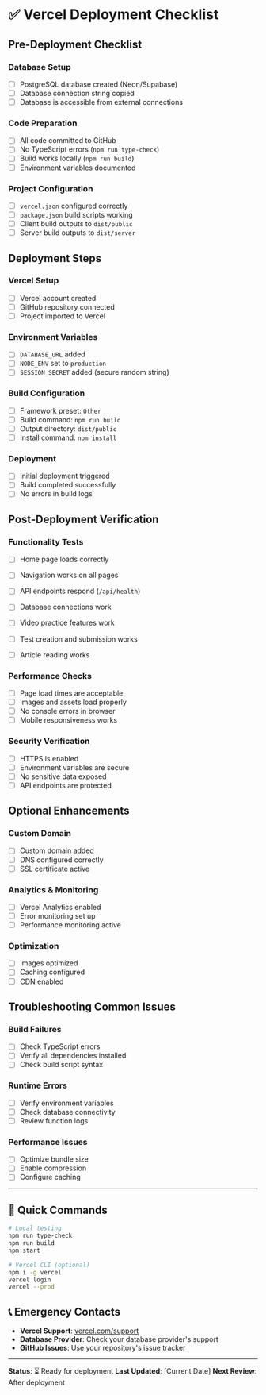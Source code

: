 # ✅ Vercel Deployment Checklist

## Pre-Deployment Checklist

### Database Setup
- [ ] PostgreSQL database created (Neon/Supabase)
- [ ] Database connection string copied
- [ ] Database is accessible from external connections

### Code Preparation
- [ ] All code committed to GitHub
- [ ] No TypeScript errors (`npm run type-check`)
- [ ] Build works locally (`npm run build`)
- [ ] Environment variables documented

### Project Configuration
- [ ] `vercel.json` configured correctly
- [ ] `package.json` build scripts working
- [ ] Client build outputs to `dist/public`
- [ ] Server build outputs to `dist/server`

## Deployment Steps

### Vercel Setup
- [ ] Vercel account created
- [ ] GitHub repository connected
- [ ] Project imported to Vercel

### Environment Variables
- [ ] `DATABASE_URL` added
- [ ] `NODE_ENV` set to `production`
- [ ] `SESSION_SECRET` added (secure random string)

### Build Configuration
- [ ] Framework preset: `Other`
- [ ] Build command: `npm run build`
- [ ] Output directory: `dist/public`
- [ ] Install command: `npm install`

### Deployment
- [ ] Initial deployment triggered
- [ ] Build completed successfully
- [ ] No errors in build logs

## Post-Deployment Verification

### Functionality Tests
- [ ] Home page loads correctly
- [ ] Navigation works on all pages
- [ ] API endpoints respond (`/api/health`)
- [ ] Database connections work

- [ ] Video practice features work
- [ ] Test creation and submission works
- [ ] Article reading works

### Performance Checks
- [ ] Page load times are acceptable
- [ ] Images and assets load properly
- [ ] No console errors in browser
- [ ] Mobile responsiveness works

### Security Verification
- [ ] HTTPS is enabled
- [ ] Environment variables are secure
- [ ] No sensitive data exposed
- [ ] API endpoints are protected

## Optional Enhancements

### Custom Domain
- [ ] Custom domain added
- [ ] DNS configured correctly
- [ ] SSL certificate active

### Analytics & Monitoring
- [ ] Vercel Analytics enabled
- [ ] Error monitoring set up
- [ ] Performance monitoring active

### Optimization
- [ ] Images optimized
- [ ] Caching configured
- [ ] CDN enabled

## Troubleshooting Common Issues

### Build Failures
- [ ] Check TypeScript errors
- [ ] Verify all dependencies installed
- [ ] Check build script syntax

### Runtime Errors
- [ ] Verify environment variables
- [ ] Check database connectivity
- [ ] Review function logs

### Performance Issues
- [ ] Optimize bundle size
- [ ] Enable compression
- [ ] Configure caching

---

## 🎯 Quick Commands

```bash
# Local testing
npm run type-check
npm run build
npm start

# Vercel CLI (optional)
npm i -g vercel
vercel login
vercel --prod
```

## 📞 Emergency Contacts

- **Vercel Support**: [vercel.com/support](https://vercel.com/support)
- **Database Provider**: Check your database provider's support
- **GitHub Issues**: Use your repository's issue tracker

---

**Status**: ⏳ Ready for deployment
**Last Updated**: [Current Date]
**Next Review**: After deployment 
